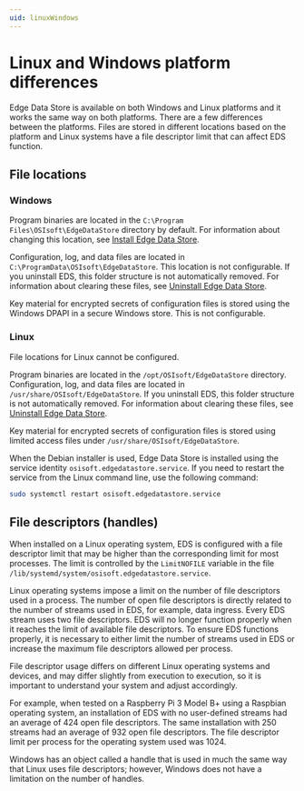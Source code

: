 ```yaml
---
uid: linuxWindows
---
```


# Linux and Windows platform differences

Edge Data Store is available on both Windows and Linux platforms and it works the same way on both platforms. There are a few differences between the platforms. Files are stored in different locations based on the platform and Linux systems have a file descriptor limit that can affect EDS function.

## File locations

### Windows

Program binaries are located in the `C:\Program Files\OSIsoft\EdgeDataStore` directory by default. For information about changing this location, see [Install Edge Data Store](xref:InstallEdgeDataStore).

Configuration, log, and data files are located in `C:\ProgramData\OSIsoft\EdgeDataStore`. This location is not configurable. If you uninstall EDS, this folder structure is not automatically removed. For information about clearing these files, see [Uninstall Edge Data Store](xref:UninstallEdgeDataStore).

Key material for encrypted secrets of configuration files is stored using the Windows DPAPI in a secure Windows store. This is not configurable.

### Linux

File locations for Linux cannot be configured.

Program binaries are located in the `/opt/OSIsoft/EdgeDataStore` directory. Configuration, log, and data files are located in `/usr/share/OSIsoft/EdgeDataStore`. If you uninstall EDS, this folder structure is not automatically removed. For information about clearing these files, see [Uninstall Edge Data Store](xref:UninstallEdgeDataStore).

Key material for encrypted secrets of configuration files is stored using limited access files under `/usr/share/OSIsoft/EdgeDataStore`.

When the Debian installer is used, Edge Data Store is installed using the service identity `osisoft.edgedatastore.service`. If you need to restart the service from the Linux command line, use the following command:

```bash
sudo systemctl restart osisoft.edgedatastore.service
```

## File descriptors (handles)

When installed on a Linux operating system, EDS is configured with a file descriptor limit that may be higher than the corresponding limit for most processes. The limit is controlled by the `LimitNOFILE` variable in the file `/lib/systemd/system/osisoft.edgedatastore.service`.

Linux operating systems impose a limit on the number of file descriptors used in a process. The number of open file descriptors is directly related to the number of streams used in EDS, for example, data ingress. Every EDS stream uses two file descriptors. EDS will no longer function properly when it reaches the limit of available file descriptors. To ensure EDS functions properly, it is necessary to either limit the number of streams used in EDS or increase the maximum file descriptors allowed per process.

File descriptor usage differs on different Linux operating systems and devices, and may differ slightly from execution to execution, so it is important to understand your system and adjust accordingly.

For example, when tested on a Raspberry Pi 3 Model B+ using a Raspbian operating system, an installation of EDS with no user-defined streams had an average of 424 open file descriptors. The same installation with 250 streams had an average of 932 open file descriptors. The file descriptor limit per process for the operating system used was 1024.

Windows has an object called a handle that is used in much the same way that Linux uses file descriptors; however, Windows does not have a limitation on the number of handles.
